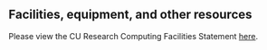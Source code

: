 ## Facilities, equipment, and other resources

Please view the CU Research Computing Facilities Statement [here](https://www.colorado.edu/rc/resources).

